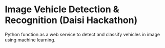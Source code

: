 # Image Vehicle Detection & Recognition (Daisi Hackathon)


Python function as a web service to detect and classify vehicles in image using machine learning.